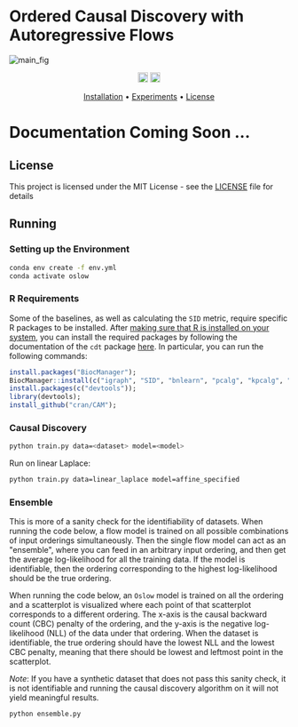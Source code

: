 # Ordered Causal Discovery with Autoregressive Flows

![main_fig](https://github.com/vahidzee/ocdaf/assets/33608325/2352686b-965b-44d9-bd88-ee8b20ce7588)

<p align="center" markdown="1">
    <img src="https://img.shields.io/badge/Python-3.10-green.svg" alt="Python Version" height="18">
    <a href="https://arxiv.org/abs/2308.07480"><img src="https://img.shields.io/badge/arXiv-TODO-blue.svg" alt="arXiv" height="18"></a>
</p>

<p align="center">
  <a href="#installation">Installation</a> •
  <a href="#experiments">Experiments</a> •
  <a href="#license">License</a>
</p>

# Documentation Coming Soon ...

## License

This project is licensed under the MIT License - see the [LICENSE](LICENSE) file for details

## Running

### Setting up the Environment

```bash
conda env create -f env.yml
conda activate oslow
```

### R Requirements

Some of the baselines, as well as calculating the `SID` metric, require specific R packages to be installed. After [making sure that R is installed on your system](https://cran.r-project.org/), you can install the required packages by following the documentation of the `cdt` package [here](https://github.com/FenTechSolutions/CausalDiscoveryToolbox/). In particular, you can run the following commands:

```R
install.packages("BiocManager");
BiocManager::install(c("igraph", "SID", "bnlearn", "pcalg", "kpcalg", "glmnet", "mboost"));
install.packages(c("devtools"));
library(devtools);
install_github("cran/CAM");
```

### Causal Discovery

```bash
python train.py data=<dataset> model=<model>
```

Run on linear Laplace:

```bash
python train.py data=linear_laplace model=affine_specified
```

### Ensemble

This is more of a sanity check for the identifiability of datasets. When running the code below, a flow model is trained on all possible combinations of input orderings simultaneously. Then the single flow model can act as an "ensemble", where you can feed in an arbitrary input ordering, and then get the average log-likelihood for all the training data. If the model is identifiable, then the ordering corresponding to the highest log-likelihood should be the true ordering.

When running the code below, an `Oslow` model is trained on all the ordering and a scatterplot is visualized where each point of that scatterplot corresponds to a different ordering. The x-axis is the causal backward count (CBC) penalty of the ordering, and the y-axis is the negative log-likelihood (NLL) of the data under that ordering. When the dataset is identifiable, the true ordering should have the lowest NLL and the lowest CBC penalty, meaning that there should be lowest and leftmost point in the scatterplot.

_Note_: If you have a synthetic dataset that does not pass this sanity check, it is not identifiable and running the causal discovery algorithm on it will not yield meaningful results.

```bash
python ensemble.py
```
